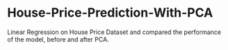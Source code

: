 # House-Price-Prediction-With-PCA
Linear Regression on House Price Dataset and compared the performance of the model, before and after PCA. 
